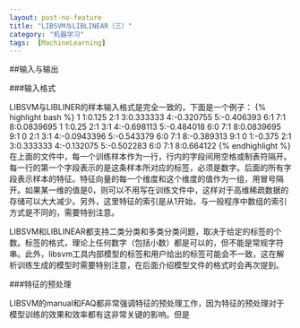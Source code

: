 ```yaml
---
layout: post-no-feature
title: "LIBSVM与LIBLINEAR（三）"
category: "机器学习"
tags:  [MachineLearning]
---
```


##输入与输出

###输入格式

LIBSVM与LIBLINER的样本输入格式是完全一致的，下面是一个例子：
{% highlight bash %}
1 1:0.125 2:1 3:0.333333 4:-0.320755 5:-0.406393 6:1 7:1 8:0.0839695 
1 1:0.25 2:1 3:1 4:-0.698113 5:-0.484018 6:0 7:1 8:0.0839695 9:1 
0 2:1 3:1 4:-0.0943396 5:-0.543379 6:0 7:1 8:-0.389313 9:1 
0 1:-0.375 2:1 3:0.333333 4:-0.132075 5:-0.502283 6:0 7:1 8:0.664122
{% endhighlight %}
在上面的文件中，每一个训练样本作为一行，行内的字段间用空格或制表符隔开。每一行的第一个字段表示的是这条样本所对应的标签，必须是数字。后面的所有字段表示样本的特征。特征向量的每一个维度和这个维度的值作为一组，用冒号隔开。如果某一维的值是0，则可以不用写在训练文件中，这样对于高维稀疏数据的存储可以大大减少。另外，这里特征的索引是从1开始，与一般程序中数组的索引方式是不同的，需要特别注意。	

LIBSVM和LIBLINEAR都支持二类分类和多类分类问题，取决于给定的标签的个数。标签的格式，理论上任何数字（包括小数）都是可以的，但不能是常规字符串。此外，libsvm工具内部模型的标签和用户给出的标签可能会不一致，这在解析训练生成的模型时需要特别注意，在后面介绍模型文件的格式时会再次提到。

###特征的预处理

LIBSVM的manual和FAQ都非常强调特征的预处理工作，因为特征的预处理对于模型训练的效果和效率都有这非常关键的影响。但是  